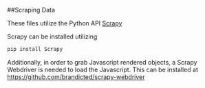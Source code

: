 ##Scraping Data

These files utilize the Python API [Scrapy](http://scrapy.org/)

Scrapy can be installed utilizing 
```python
pip install Scrapy
```

Additionally, in order to grab Javascript rendered objects, a Scrapy Webdriver is needed to load the Javascript.  This can be installed at <https://github.com/brandicted/scrapy-webdriver>

